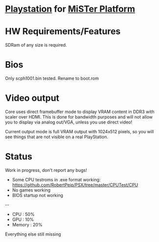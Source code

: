 # [Playstation](https://en.wikipedia.org/wiki/PlayStation_(console)) for [MiSTer Platform](https://github.com/MiSTer-devel/Main_MiSTer/wiki)


# HW Requirements/Features
SDRam of any size is required.

# Bios
Only scph1001.bin tested.
Rename to boot.rom

# Video output
Core uses direct framebuffer mode to display VRAM content in DDR3 with scaler over HDMI.
This is done for bandwidth purposes and will not allow you to display via analog out/VGA, unless you use direct video!

Current output mode is full VRAM output with 1024x512 pixels, 
so you will see things that are not visible on a real PlayStation.

# Status

Work in progress, don't report any bugs!

- Some CPU testroms in .exe format working: https://github.com/RobertPeip/PSX/tree/master/CPUTest/CPU
- No games working
- BIOS startup not working

--

- CPU    : 50%
- GPU    : 10%
- Memory : 20%

Everything else still missing

